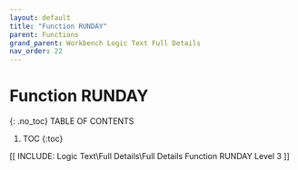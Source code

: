 ```yaml
---
layout: default
title: "Function RUNDAY"
parent: Functions
grand_parent: Workbench Logic Text Full Details
nav_order: 22
---
```

# Function RUNDAY
{: .no_toc}
TABLE OF CONTENTS 
1. TOC
{:toc}  

 [[ INCLUDE: Logic Text\Full Details\Full Details Function RUNDAY Level 3 ]]
